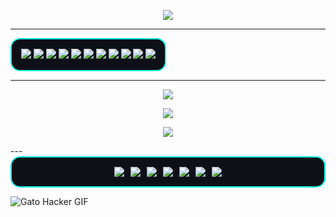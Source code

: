 <!-- Banner -->
<!-- Typing animation -->
<p align="center">
  <a href="https://git.io/typing-svg">
    <img src="https://readme-typing-svg.herokuapp.com?font=Orbitron&size=25&duration=3000&color=00FFEA&center=true&vCenter=true&lines=EDVREPO;Robotics+Developer;MCE+AI+Engineer;Neural+Dreamer" />
  </a>
</p>

---

<!-- Panel de badges con fondo oscuro y borde neón -->
<div align="center" style="background-color:#0d1117; border: 2px solid #00FFEA; border-radius:15px; padding:15px; display:inline-block;">
  <img src="https://img.shields.io/badge/Python-0d1117?style=for-the-badge&logo=python&logoColor=00FFEA" />
  <img src="https://img.shields.io/badge/Linux-0d1117?style=for-the-badge&logo=linux&logoColor=00FFEA" />
  <img src="https://img.shields.io/badge/Bash-0d1117?style=for-the-badge&logo=gnu-bash&logoColor=00FFEA" />
  <img src="https://img.shields.io/badge/C-0d1117?style=for-the-badge&logo=c&logoColor=00FFEA" />
  <img src="https://img.shields.io/badge/C++-0d1117?style=for-the-badge&logo=c%2B%2B&logoColor=00FFEA" />
  <img src="https://img.shields.io/badge/ROS2-0d1117?style=for-the-badge&logo=ros&logoColor=ff0066" />
  <img src="https://img.shields.io/badge/TensorFlow-0d1117?style=for-the-badge&logo=tensorflow&logoColor=fcee0c" />
  <img src="https://img.shields.io/badge/PyTorch-0d1117?style=for-the-badge&logo=pytorch&logoColor=ff0066" />
  <img src="https://img.shields.io/badge/React-0d1117?style=for-the-badge&logo=react&logoColor=00FFEA" />
  <img src="https://img.shields.io/badge/Flask-0d1117?style=for-the-badge&logo=flask&logoColor=00FFEA" />
  <img src="https://img.shields.io/badge/Flutter-0d1117?style=for-the-badge&logo=flutter&logoColor=00FFEA" />
</div>

---


<p align="center">
  <!-- Stats generales -->
  <img src="https://github-readme-stats.vercel.app/api?username=TUUSUARIO&show_icons=true&theme=tokyonight&hide_border=true&bg_color=0d1117&title_color=00FFEA&icon_color=FF00FF&text_color=00FFFF" />
</p>

<p align="center">
  <!-- GitHub streak -->
  <img src="https://github-readme-streak-stats.herokuapp.com/?user=TUUSUARIO&theme=tokyonight&hide_border=true&background=0d1117&stroke=00FFEA&ring=FF00FF&fire=00FFFF&currStreakNum=00FFEA&currStreakLabel=FF00FF" />
</p>

<p align="center">
  <!-- Top languages -->
  <img src="https://github-readme-stats.vercel.app/api/top-langs/?username=TUUSUARIO&layout=compact&theme=tokyonight&hide_border=true&bg_color=0d1117&title_color=00FFEA&text_color=00FFFF" />
</p>
---

<div align="center" style="display:flex; flex-wrap:wrap; justify-content:center; gap:10px; background-color:#0d1117; border:2px solid #00FFEA; border-radius:15px; padding:15px;">
  
  <!-- SolidWorks -->
  <img src="https://img.shields.io/badge/SolidWorks-0d1117?style=for-the-badge&logo=solidworks&logoColor=00FFEA" />

  <!-- FreeCAD -->
  <img src="https://img.shields.io/badge/FreeCAD-0d1117?style=for-the-badge&logo=freecad&logoColor=00FFEA" />

  <!-- Salome-Meca -->
  <img src="https://img.shields.io/badge/Salome--Meca-0d1117?style=for-the-badge&logoColor=FF00FF&labelColor=0d1117" />

  <!-- MBDyn -->
  <img src="https://img.shields.io/badge/MBDyn-0d1117?style=for-the-badge&logoColor=00FFFF&labelColor=0d1117" />

  <!-- Gazebo -->
  <img src="https://img.shields.io/badge/Gazebo-0d1117?style=for-the-badge&logo=gazebo&logoColor=FF00FF" />

  <!-- Rviz -->
  <img src="https://img.shields.io/badge/Rviz-0d1117?style=for-the-badge&logo=ros&logoColor=00FFFF" />

  <!-- MATLAB -->
  <img src="https://img.shields.io/badge/MATLAB-0d1117?style=for-the-badge&logo=mathworks&logoColor=FF00FF" />


</div>


![Gato Hacker GIF](https://media.tenor.com/7z5u4V6b0H4AAAAC/hacker-cat-hacker.gif)
